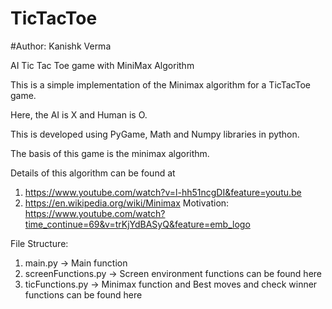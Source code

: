 # TicTacToe
#Author: Kanishk Verma

AI Tic Tac Toe game with MiniMax Algorithm

This is a simple implementation of the Minimax algorithm for a TicTacToe game.

Here, the AI is X and Human is O.

This is developed using PyGame, Math and Numpy libraries in python.

The basis of this game is the minimax algorithm.

Details of this algorithm can be found at 
1. https://www.youtube.com/watch?v=l-hh51ncgDI&feature=youtu.be 
2. https://en.wikipedia.org/wiki/Minimax
Motivation: https://www.youtube.com/watch?time_continue=69&v=trKjYdBASyQ&feature=emb_logo

File Structure:
1. main.py -> Main function
2. screenFunctions.py -> Screen environment functions can be found here
3. ticFunctions.py -> Minimax function and Best moves and check winner functions can be found here


